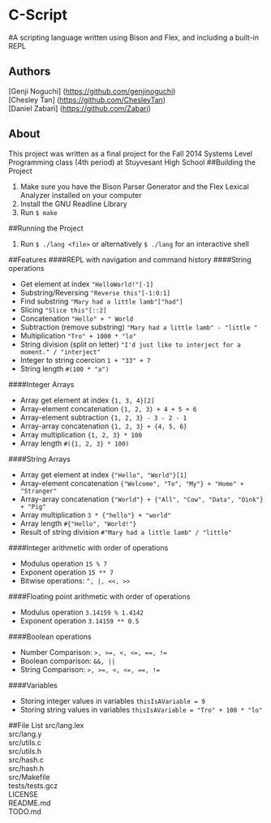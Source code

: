 C-Script
============
#A scripting language written using Bison and Flex, and including a built-in REPL
## Authors
[Genji Noguchi] (https://github.com/genjinoguchi)  
[Chesley Tan] (https://github.com/ChesleyTan)  
[Daniel Zabari] (https://github.com/Zabari)  
## About
This project was written as a final project for the Fall 2014 Systems Level Programming class (4th period) at Stuyvesant High School
##Building the Project
1. Make sure you have the Bison Parser Generator and the Flex Lexical Analyzer installed on your computer  
2. Install the GNU Readline Library  
3. Run `$ make`  

##Running the Project
1. Run `$ ./lang <file>` or alternatively `$ ./lang` for an interactive shell  

##Features
####REPL with navigation and command history
####String operations
* Get element at index `"HelloWorld!"[-1]`
* Substring/Reversing `"Reverse this"[-1:0:1]`
* Find substring `"Mary had a little lamb"["had"]`
* Slicing `"Slice this"[::2]`
* Concatenation `"Hello" + " World`
* Subtraction (remove substring) `"Mary had a little lamb" - "little "`
* Multiplication `"Tro" + 1000 * "lo"`
* String division (split on letter) `"I'd just like to interject for a moment." / "interject"`
* Integer to string coercion `1 + "33" + 7`
* String length `#(100 * "a")`

####Integer Arrays
* Array get element at index `{1, 3, 4}[2]`
* Array-element concatenation `{1, 2, 3} + 4 + 5 + 6`
* Array-element subtraction `{1, 2, 3} - 3 - 2 - 1`
* Array-array concatenation `{1, 2, 3} + {4, 5, 6}`
* Array multiplication `{1, 2, 3} * 100`
* Array length `#({1, 2, 3} * 100)`

####String Arrays
* Array get element at index `{"Hello", "World"}[1]`
* Array-element concatenation `{"Welcome", "To", "My"} + "Home" + "Stranger"`
* Array-array concatenation `{"World"} + {"All", "Cow", "Data", "Oink"} + "Pig"`
* Array multiplication `3 * {"hello"} + "world"`
* Array length `#{"Hello", "World!"}`
* Result of string division `#"Mary had a little lamb" / "little"`

####Integer arithmetic with order of operations
* Modulus operation `15 % 7`
* Exponent operation `15 ** 7`
* Bitwise operations: `^, |, <<, >>`

####Floating point arithmetic with order of operations
* Modulus operation `3.14159 % 1.4142`
* Exponent operation `3.14159 ** 0.5`

####Boolean operations
* Number Comparison: `>, >=, <, <=, ==, !=`
* Boolean comparison: `&&, ||`
* String Comparison: `>, >=, <, <=, ==, !=`

####Variables
* Storing integer values in variables `thisIsAVariable = 9`
* Storing string values in variables `thisIsAVariable = "Tro" + 100 * "lo"`

##File List
src/lang.lex  
src/lang.y  
src/utils.c  
src/utils.h  
src/hash.c  
src/hash.h  
src/Makefile  
tests/tests.gcz  
LICENSE  
README.md  
TODO.md  
